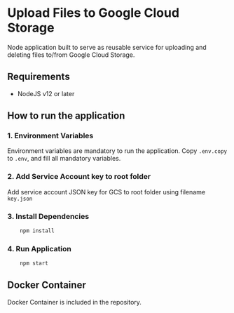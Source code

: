 # Upload Files to Google Cloud Storage

Node application built to serve as reusable service for uploading and deleting files to/from Google Cloud Storage.

## Requirements

* NodeJS v12 or later

## How to run the application

### 1. Environment Variables

Environment variables are mandatory to run the application. Copy `.env.copy` to `.env`, and fill all mandatory variables.

### 2. Add Service Account key to root folder

Add service account JSON key for GCS to root folder using filename `key.json`

### 3. Install Dependencies

```bash
    npm install
```

### 4. Run Application

```bash
    npm start
```

## Docker Container

Docker Container is included in the repository.